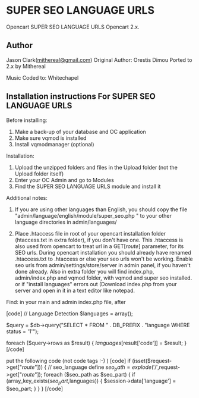 SUPER SEO LANGUAGE URLS
=====================

Opencart SUPER SEO LANGUAGE URLS Opencart 2.x.


Author
-------
Jason Clark(mithereal@gmail.com)
Original Author: Orestis Dimou
Ported to 2.x by Mithereal

Music Coded to: Whitechapel

Installation instructions For SUPER SEO LANGUAGE URLS
-------------------------------------------------

Before installing:

1.  Make a back-up of your database and OC application 
2.  Make sure vqmod is installed
3.  Install vqmodmanager (optional)

Installation:

1.  Upload the unzipped folders and files in the Upload folder (not the Upload folder itself)
2.  Enter your OC Admin and go to Modules
3.  Find the SUPER SEO LANGUAGE URLS module and install it


Additional notes: 

1.  If you are using other languages than English, you should copy the file "admin/language/english/module/super_seo.php " to your other language directories in admin/languages/

2. Place .htaccess file in root of your opencart installation folder (htaccess.txt in extra folder), if you don't have one. This .htaccess is also used from opencart to treat url in a 
GET[_route_] parameter, for its SEO urls. During opencart installation you 
should already have renamed .htaccess.txt to .htaccess or else your seo urls won't be working. Enable seo urls from admin/settings/store/server in admin panel, if you haven't done already.
Also in extra folder you will find index.php, admin/index.php and vqmod folder, with vqmod and super seo installed.
or if "install languages" errors out (Download index.php from your server and open in it in a text editor like notepad. 

Find:
in your main and admin index.php file, after 

[code]
// Language Detection
$languages = array();

$query = $db->query("SELECT * FROM " . DB_PREFIX . "language WHERE status = '1'"); 

foreach ($query->rows as $result) {
	$languages[$result['code']] = $result;
}
[/code]

put the following code (not code tags :-) )
[code]
if (isset($request->get["_route_"])) { // seo_language define
	$seo_path = explode('/',$request->get["_route_"]);
	foreach ($seo_path as $seo_part) {
		if (array_key_exists($seo_part,$languages)) {
			$session->data['language'] = $seo_part;
		}
	}
}
[/code]
